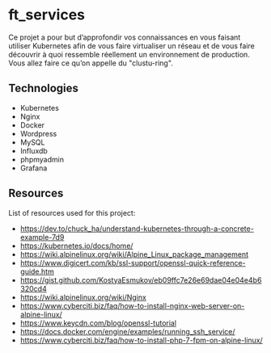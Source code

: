# ft_services
Ce projet a pour but d’approfondir vos connaissances en vous faisant utiliser Kubernetes afin de vous faire virtualiser un réseau et de vous faire découvrir à quoi ressemble réellement un environnement de production. Vous allez faire ce qu’on appelle du "clustu-ring".

## Technologies
* Kubernetes
* Nginx
* Docker
* Wordpress
* MySQL
* Influxdb
* phpmyadmin
* Grafana

## Resources
List of resources used for this project:
* https://dev.to/chuck_ha/understand-kubernetes-through-a-concrete-example-7d9
* https://kubernetes.io/docs/home/
* https://wiki.alpinelinux.org/wiki/Alpine_Linux_package_management
* https://www.digicert.com/kb/ssl-support/openssl-quick-reference-guide.htm
* https://gist.github.com/KostyaEsmukov/eb09ffc7e26e69dae04e04e4b6320cd4
* https://wiki.alpinelinux.org/wiki/Nginx
* https://www.cyberciti.biz/faq/how-to-install-nginx-web-server-on-alpine-linux/
* https://www.keycdn.com/blog/openssl-tutorial
* https://docs.docker.com/engine/examples/running_ssh_service/
* https://www.cyberciti.biz/faq/how-to-install-php-7-fpm-on-alpine-linux/